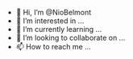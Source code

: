 - 👋 Hi, I’m @NioBelmont
- 👀 I’m interested in ...
- 🌱 I’m currently learning ...
- 💞️ I’m looking to collaborate on ...
- 📫 How to reach me ...

<!---
NioBelmont/NioBelmont is a ✨ special ✨ repository because its `README.md` (this file) appears on your GitHub profile.
You can click the Preview link to take a look at your changes.
--->
